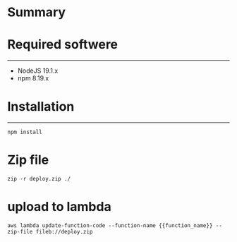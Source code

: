 # Summary
  

# Required softwere

---

* NodeJS 19.1.x
* npm 8.19.x
  
# Installation

---
```
npm install
```
# Zip file

```
zip -r deploy.zip ./
```

# upload to lambda

```
aws lambda update-function-code --function-name {{function_name}} --zip-file fileb://deploy.zip
```